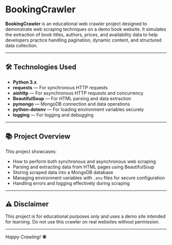 # BookingCrawler

**BookingCrawler** is an educational web crawler project designed to demonstrate web scraping techniques on a demo book website. It simulates the extraction of book titles, authors, prices, and availability data to help developers practice handling pagination, dynamic content, and structured data collection.

---

## 🛠️ Technologies Used

- **Python 3.x**  
- **requests** — For synchronous HTTP requests  
- **aiohttp** — For asynchronous HTTP requests and concurrency  
- **BeautifulSoup** — For HTML parsing and data extraction  
- **pymongo** — MongoDB connection and data operations  
- **python-dotenv** — For loading environment variables securely  
- **logging** — For logging and debugging  

---

## 📚 Project Overview

This project showcases:

- How to perform both synchronous and asynchronous web scraping  
- Parsing and extracting data from HTML pages using BeautifulSoup  
- Storing scraped data into a MongoDB database  
- Managing environment variables with `.env` files for secure configuration  
- Handling errors and logging effectively during scraping  

---

## ⚠️ Disclaimer

This project is for educational purposes only and uses a demo site intended for learning. Do not use this crawler on real websites without permission.

---

*Happy Crawling!* 🕷️
